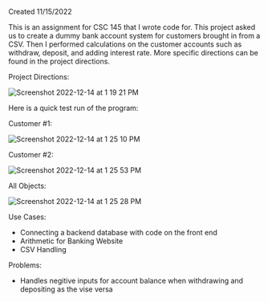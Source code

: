 Created 11/15/2022

This is an assignment for CSC 145 that I wrote code for. This project asked us to create a dummy bank account system for customers brought in from a CSV. Then I performed calculations on the customer accounts such as withdraw, deposit, and adding interest rate. More specific directions can be found in the project directions. 

Project Directions:

![Screenshot 2022-12-14 at 1 19 21 PM](https://user-images.githubusercontent.com/104415326/207692932-24c42260-f903-4262-b912-595c3ed7fefa.jpg)

Here is a quick test run of the program:

Customer #1:

![Screenshot 2022-12-14 at 1 25 10 PM](https://user-images.githubusercontent.com/104415326/207694646-9ba66aa1-66c5-43e6-ad83-acee31b5c27b.jpg)

Customer #2:

![Screenshot 2022-12-14 at 1 25 53 PM](https://user-images.githubusercontent.com/104415326/207694943-ef281c6a-bae5-4fd1-a3f8-d0805a7b4ae3.jpg)

All Objects:

![Screenshot 2022-12-14 at 1 25 28 PM](https://user-images.githubusercontent.com/104415326/207694759-5f218749-a81b-4718-a0d2-a06cd6193c3e.jpg)

Use Cases: 

 - Connecting a backend database with code on the front end
 - Arithmetic for Banking Website
 - CSV Handling

Problems:

 - Handles negitive inputs for account balance when withdrawing and depositing as the vise versa
